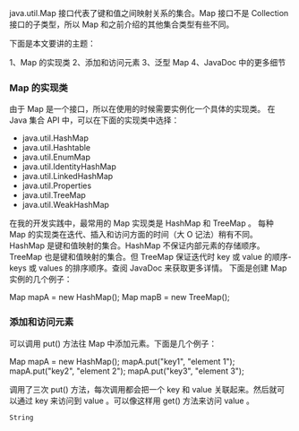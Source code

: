 java.util.Map 接口代表了键和值之间映射关系的集合。Map 接口不是 Collection 接口的子类型，所以 Map 和之前介绍的其他集合类型有些不同。

下面是本文要讲的主题：

1、Map 的实现类
2、添加和访问元素
3、泛型 Map
4、JavaDoc 中的更多细节

### Map 的实现类
由于 Map 是一个接口，所以在使用的时候需要实例化一个具体的实现类。
在 Java 集合 API 中，可以在下面的实现类中选择：

- java.util.HashMap
- java.util.Hashtable
- java.util.EnumMap
- java.util.IdentityHashMap
- java.util.LinkedHashMap
- java.util.Properties
- java.util.TreeMap
- java.util.WeakHashMap

在我的开发实践中，最常用的 Map 实现类是 HashMap 和 TreeMap 。
每种 Map 的实现类在迭代、插入和访问方面的时间（大 O 记法）稍有不同。
HashMap 是键和值映射的集合。HashMap 不保证内部元素的存储顺序。
TreeMap 也是键和值映射的集合。但 TreeMap 保证迭代时 key 或 value 的顺序-keys 或 values 的排序顺序。查阅 JavaDoc 来获取更多详情。
下面是创建 Map 实例的几个例子：
   
   Map mapA = new HashMap();
   Map mapB = new TreeMap();
   
### 添加和访问元素
可以调用 put() 方法往 Map 中添加元素。下面是几个例子：
   
   Map mapA = new HashMap();
   mapA.put("key1", "element 1");
   mapA.put("key2", "element 2");
   mapA.put("key3", "element 3");
   
调用了三次 put() 方法，每次调用都会把一个 key 和 value 关联起来。然后就可以通过 key 来访问到 value 。可以像这样用 get() 方法来访问 value 。
    
    String 
   
   
   
   
   
   